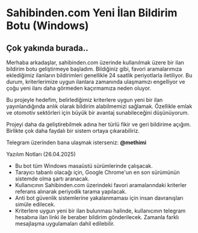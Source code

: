 # Sahibinden.com Yeni İlan Bildirim Botu (Windows)

<h2>Çok yakında burada..</h2>


Merhaba arkadaşlar, sahibinden.com üzerinde kullanılmak üzere bir ilan bildirim botu geliştirmeye başladım. Bildiğiniz gibi, favori aramalarımıza eklediğimiz ilanların bildirimleri genellikle 24 saatlik periyotlarla iletiliyor. Bu durum, kriterlerimize uygun ilanlara zamanında ulaşmamızı engelliyor ve çoğu yeni ilanı daha görmeden kaçırmamıza neden oluyor.

Bu projeyle hedefim, belirlediğimiz kriterlere uygun yeni bir ilan yayınlandığında anlık olarak bildirim alabilmemizi sağlamak. Özellikle emlak ve otomotiv sektörleri için büyük bir avantaj sunabileceğini düşünüyorum.

Projeyi daha da geliştirebilmek adına her türlü fikir ve geri bildirime açığım. Birlikte çok daha faydalı bir sistem ortaya çıkarabiliriz.

Telegram üzerinden bana ulaşmak isterseniz: <b>@methimi</b>

Yazılım Notları (26.04.2025)
- Bu bot tüm Windows masaüstü sürümlerinde çalışacak.
- Tarayıcı tabanlı olacağı için, Google Chrome'un en son sürümünün sistemde olma şartı aranacak.
- Kullanıcının Sahibinden.com üzerindeki favori aramalarındaki kriterler referans alınarak periyodik tarama yapılacak.
- Anti bot güvenlik sistemlerine yakalanmaması için insan davranışları simüle edilecek.
- Kriterlere uygun yeni bir ilan bulunması halinde, kullanıcının telegram hesabına ilan linki ile beraber bildirim gönderilecek. Zamanla farklı mesajlaşma uygulamaları dahil edilebilir.



